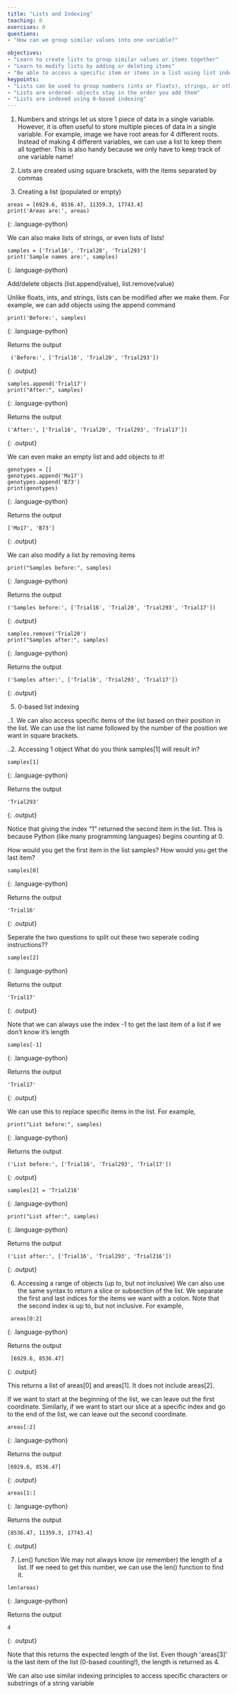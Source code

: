 ```yaml
---
title: "Lists and Indexing"
teaching: 0
exercises: 0
questions:
- "How can we group similar values into one variable?"

objectives:
- "Learn to create lists to group similar values or items together"
- "Learn to modify lists by adding or deleting items"
- "Be able to access a specific item or items in a list using list indexing"
keypoints:
- "Lists can be used to group numbers (ints or floats), strings, or other kinds of values together in one variable"
- "Lists are ordered- objects stay in the order you add them"
- "Lists are indexed using 0-based indexing"
---
```

1. Numbers and strings let us store 1 piece of data in a single variable.  However, it is often useful to store multiple pieces of data in a single variable.  For example, image we have root areas for 4 different roots.  Instead of making 4 different variables, we can use a list to keep them all together.  This is also handy because we only have to keep track of one variable name! 

2. Lists are created using square brackets, with the items separated by commas

3. Creating a list (populated or empty)
~~~
areas = [6929.6, 8536.47, 11359.3, 17743.4]
print('Areas are:', areas)
~~~
{: .language-python}

We can also make lists of strings, or even lists of lists!
~~~
samples = ['Trial16', 'Trial20', 'Trial293']
print('Sample names are:', samples)
~~~
{: .language-python}

Add/delete objects (list.append(value), list.remove(value)

Unlike floats, ints, and strings, lists can be modified after we make them.  For example, we can add objects using the append command

~~~ 
print('Before:', samples)
~~~
{: .language-python}

Returns the output
~~~
 ('Before:', ['Trial16', 'Trial20', 'Trial293'])
~~~
{: .output}

~~~
samples.append('Trial17')
print("After:", samples)
~~~ 
{: .language-python}

Returns the output
~~~
('After:', ['Trial16', 'Trial20', 'Trial293', 'Trial17'])
~~~
{: .output}

We can even make an empty list and add objects to it!

~~~
genotypes = []
genotypes.append('Mo17')
genotypes.append('B73')
print(genotypes)
~~~
{: .language-python}

Returns the output
~~~
['Mo17', 'B73']
~~~
{: .output}

We can also modify a list by removing items

~~~
print("Samples before:", samples)
~~~
{: .language-python}

Returns the output
~~~
('Samples before:', ['Trial16', 'Trial20', 'Trial293', 'Trial17'])
~~~
{: .output}


~~~
samples.remove('Trial20')
print("Samples after:", samples)
~~~
{: .language-python}

Returns the output
~~~
('Samples after:', ['Trial16', 'Trial293', 'Trial17'])
~~~
{: .output}

5. 0-based list indexing

..1. We can also access specific items of the list based on their position in the list.  We can use the list name followed by the number of the position we want in square brackets.

..2. Accessing 1 object
What do you think samples[1] will result in?

~~~
samples[1]
~~~
{: .language-python}

Returns the output
~~~
'Trial293'
~~~
{: .output}

Notice that giving the index “1” returned the second item in the list.  This is because Python (like many programming languages) begins counting at 0.  

How would you get the first item in the list samples?  How would you get the last item?

~~~
samples[0]
~~~
{: .language-python}

Returns the output
~~~
'Trial16'
~~~
{: .output}

Seperate the two questions to split out these two seperate coding instructions??

~~~
samples[2]
~~~
{: .language-python}

Returns the output
~~~
'Trial17'
~~~
{: .output}

Note that we can always use the index -1  to get the last item of a list if we don’t know it’s length

~~~
samples[-1]
~~~
{: .language-python}

Returns the output
~~~
'Trial17'
~~~
{: .output}

We can use this to replace specific items in the list.  For example,

~~~
print("List before:", samples)
~~~
{: .language-python}

Returns the output
~~~
('List before:', ['Trial16', 'Trial293', 'Trial17'])
~~~
{: .output}

~~~
samples[2] = 'Trial216'
~~~
{: .language-python}

~~~
print("List after:", samples)
~~~
{: .language-python}

Returns the output
~~~
('List after:', ['Trial16', 'Trial293', 'Trial216'])
~~~
{: .output}

6. Accessing a range of objects (up to, but not inclusive)
We can also use the same syntax to return a slice or subsection of the list.  We separate the first and last indices for the items we want with a colon.  Note that the second index is up to, but not inclusive.  For example,
~~~
 areas[0:2]
 ~~~
{: .language-python}

Returns the output
~~~
 [6929.6, 8536.47]
~~~ 
{: .output}

This returns a list of areas[0] and areas[1].  It does not include areas[2].

If we want to start at the beginning of the list, we can leave out the first coordinate.  Similarly, if we want to start our slice at a specific index and go to the end of the list, we can leave out the second coordinate.
~~~
areas[:2]
~~~
{: .language-python}

Returns the output
~~~
[6929.6, 8536.47]
~~~
{: .output}

~~~
areas[1:]
~~~
{: .language-python}

Returns the output
~~~
[8536.47, 11359.3, 17743.4]
~~~
{: .output}

7. Len() function
We may not always know (or remember) the length of a list.  If we need to get this number, we can use the len() function to find it.
~~~
len(areas)
~~~
{: .language-python}

Returns the output
~~~
4
~~~~
{: .output}

Note that this returns the expected length of the list.  Even though 'areas[3]' is the last item of the list (0-based counting!), the length is returned as 4.

We can also use similar indexing principles to access specific characters or substrings of a string variable 
